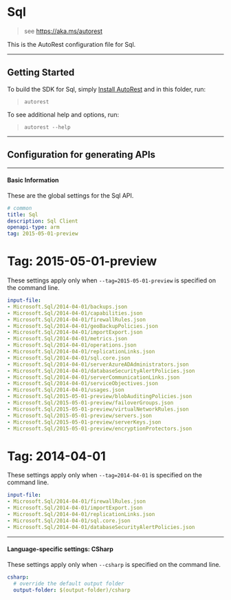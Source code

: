 # Sql
    
> see https://aka.ms/autorest

This is the AutoRest configuration file for Sql.



---
## Getting Started 
To build the SDK for Sql, simply [Install AutoRest](https://aka.ms/autorest/install) and in this folder, run:

> `autorest`

To see additional help and options, run:

> `autorest --help`
---

## Configuration for generating APIs


---
#### Basic Information 
These are the global settings for the Sql API.

``` yaml
# common 
title: Sql
description: Sql Client
openapi-type: arm
tag: 2015-05-01-preview

```


# Tag: 2015-05-01-preview

These settings apply only when `--tag=2015-05-01-preview` is specified on the command line.

``` yaml $(tag) == '2015-05-01-preview'
input-file:
- Microsoft.Sql/2014-04-01/backups.json
- Microsoft.Sql/2014-04-01/capabilities.json
- Microsoft.Sql/2014-04-01/firewallRules.json
- Microsoft.Sql/2014-04-01/geoBackupPolicies.json
- Microsoft.Sql/2014-04-01/importExport.json
- Microsoft.Sql/2014-04-01/metrics.json
- Microsoft.Sql/2014-04-01/operations.json
- Microsoft.Sql/2014-04-01/replicationLinks.json
- Microsoft.Sql/2014-04-01/sql.core.json
- Microsoft.Sql/2014-04-01/serverAzureADAdministrators.json
- Microsoft.Sql/2014-04-01/databaseSecurityAlertPolicies.json
- Microsoft.Sql/2014-04-01/serverCommunicationLinks.json
- Microsoft.Sql/2014-04-01/serviceObjectives.json
- Microsoft.Sql/2014-04-01/usages.json
- Microsoft.Sql/2015-05-01-preview/blobAuditingPolicies.json
- Microsoft.Sql/2015-05-01-preview/failoverGroups.json
- Microsoft.Sql/2015-05-01-preview/virtualNetworkRules.json
- Microsoft.Sql/2015-05-01-preview/servers.json
- Microsoft.Sql/2015-05-01-preview/serverKeys.json
- Microsoft.Sql/2015-05-01-preview/encryptionProtectors.json

```
 
# Tag: 2014-04-01

These settings apply only when `--tag=2014-04-01` is specified on the command line.

``` yaml $(tag) == '2014-04-01'
input-file:
- Microsoft.Sql/2014-04-01/firewallRules.json
- Microsoft.Sql/2014-04-01/importExport.json
- Microsoft.Sql/2014-04-01/replicationLinks.json
- Microsoft.Sql/2014-04-01/sql.core.json
- Microsoft.Sql/2014-04-01/databaseSecurityAlertPolicies.json

```


---
#### Language-specific settings: CSharp

These settings apply only when `--csharp` is specified on the command line.

``` yaml $(csharp)
csharp:
  # override the default output folder
  output-folder: $(output-folder)/csharp
```

